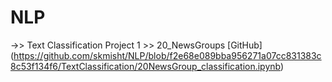 # NLP

->> Text Classification
Project 1 >> 20_NewsGroups [GitHub] (https://github.com/skmisht/NLP/blob/f2e68e089bba956271a07cc831383c8c53f134f6/TextClassification/20NewsGroup_classification.ipynb)
